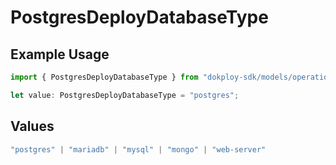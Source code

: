 # PostgresDeployDatabaseType

## Example Usage

```typescript
import { PostgresDeployDatabaseType } from "dokploy-sdk/models/operations";

let value: PostgresDeployDatabaseType = "postgres";
```

## Values

```typescript
"postgres" | "mariadb" | "mysql" | "mongo" | "web-server"
```